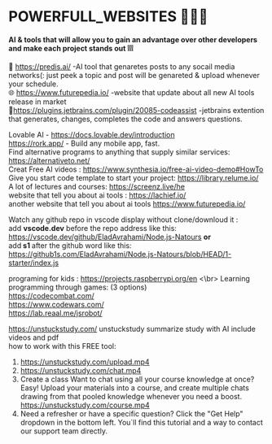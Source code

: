 # POWERFULL_WEBSITES 🦾🤖🤳
#### AI &amp; tools that will allow you to gain an advantage over other developers and make each project stands out ❕❕❕</br>

🤖 https://predis.ai/ -AI tool that genaretes posts to any socail media networks(: just peek a topic and post will be genareted & upload whenever your schedule.</br>
🌐 https://www.futurepedia.io/ -website that update about all new AI tools release in market</br>
🦾https://plugins.jetbrains.com/plugin/20085-codeassist -jetbrains extention that generates, changes, completes the code and answers questions.</br>


Lovable AI  - https://docs.lovable.dev/introduction</br>
https://rork.app/ - Build any mobile app, fast.</br>
Find alternative programs to anything that supply similar services: https://alternativeto.net/ </br>
Creat Free AI videos : https://www.synthesia.io/free-ai-video-demo#HowTo </br>
Give you start code template to start your project: https://library.relume.io/ </br>
A lot of lectures and courses: https://screenz.live/he </br>
website that tell you about ai tools : https://lachief.io/ </br>
another website that tell you about ai tools    https://www.futurepedia.io/

Watch any github repo in vscode display without clone/downloud it :</br>
add <b>vscode.dev</b> before the repo address like this:</br>
https://vscode.dev/github/EladAvrahami/Node.js-Natours <b> or </b> </br>
add<b> s1 </b>after the github word like this:</br>
https://github1s.com/EladAvrahami/Node.js-Natours/blob/HEAD/1-starter/index.js </br>

programing for kids : https://projects.raspberrypi.org/en
 <\br>
Learning programming through games: (3 options) 
</br>
https://codecombat.com/ </br>
https://www.codewars.com/ </br>
https://lab.reaal.me/jsrobot/ </br>

https://unstuckstudy.com/ unstuckstudy summarize study with AI include videos and pdf  </br>
how to work with this FREE tool: </br>
1. https://unstuckstudy.com/upload.mp4
2. https://unstuckstudy.com/chat.mp4
3. Create a class
Want to chat using all your course knowledge at once? Easy! Upload your materials into a course, and create multiple chats drawing from that pooled knowledge whenever you need a boost. https://unstuckstudy.com/course.mp4
4. Need a refresher or have a specific question? Click the "Get Help" dropdown in the bottom left. You`ll find this tutorial and a way to contact our support team directly.









